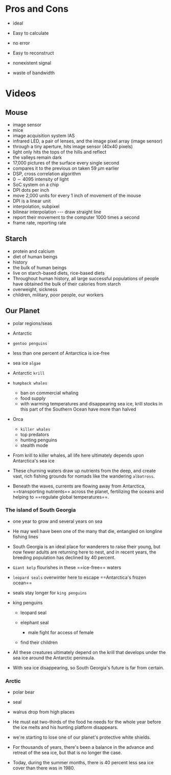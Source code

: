 # Pros and Cons

- ideal
- Easy to calculate
- no error
- Easy to reconstruct



- nonexistent signal
- waste of bandwidth

# Videos

## Mouse

- image sensor
- mice
- image acquisition system IAS
- infrared LED, a pair of lenses, and the image pixel array (image sensor)
- through a tiny aperture, hits image sensor (40x40 pixels)
- light only hits the tops of the hills and reflect
- the valleys remain dark
- 17,000 pictures of the surface every single second
- compares it to the previous on taken 59 $\mathrm{\mu m}$ earlier
- DSP, cross correlation algorithm
- $0 \sim 4095$ intensity of light
- SoC system on a chip
- DPI dots per inch
- move 2,000 units for every 1 inch of movement of the mouse
- DPI  is a linear unit
- interpolation, subpixel
- bilinear interpolation --- draw straight line
- report their movement to the computer 1000 times a second
- frame rate, reporting rate

## Starch

- protein and calcium
- diet of human beings
- history
- the bulk of human beings
- live on starch-based diets, rice-based diets
- Throughout human history, all large successful populations of people have obtained the bulk of their calories from starch
- overweight, sickness
- children, military, poor people, our workers

## Our Planet

- polar regions/seas

- Antarctic

- `gentoo penguins`

- less than one percent of Antarctica is ice-free

- sea ice `algae`

- Antarctic `krill`

- `humpback whales`

  - ban on commercial whaling
  - food supply
  - with warming temperatures and disappearing sea ice, krill stocks in this part of the Southern Ocean have more than halved

- Orca

  - `killer whales`
  - top predators
  - hunting penguins
  - stealth mode

- From krill to killer whales, all life here ultimately depends upon Antarctica's sea ice

- These churning waters draw up nutrients from the deep, and create vast, rich fishing grounds for nomads like the wandering `albatross`.

- Beneath the waves, currents are flowing away from Antarctica, ==transporting nutrients== across the planet, fertilizing the oceans and helping to ==regulate global temperatures==.

### The island of South Georgia

- one year to grow and several years on sea

- He may well have been one of the many that die, entangled on longline fishing lines

- South Georgia is an ideal place for wanderers to raise their young, but now fewer adults are returning here to nest, and in recent years, the breeding population has declined by 40 percent.

- `Giant kelp` flourishes in these ==ice-free== waters

- `leopard seals` overwinter here to escape ==Antarctica's frozen ocean==

- seals stay longer for `king penguins`

- king penguins 

  - leopard seal

  - elephant seal
    - male fight for access of female
  - find their children

- All these creatures ultimately depend on the krill that develops under the sea ice around the Antarctic peninsula.

- With sea ice disappearing, so South Georgia's future is far from certain.

### Arctic

- polar bear
- seal
- walrus drop from high places
- He must eat two-thirds of the food he needs for the whole year before the ice melts and his hunting platform disappears.

- we're starting to lose one of our planet's protective white shields.
- For thousands of years, there's been a balance in the advance and retreat of the sea ice, but that is no longer the case.
- Today, during the summer months, there is 40 percent less sea ice cover than there was in 1980.